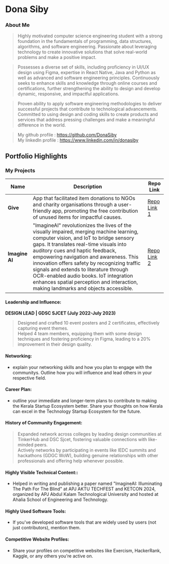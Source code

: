 # Dona Siby

### About Me

> Highly motivated computer science engineering student with a strong foundation in the fundamentals of programming, data structures, algorithms, and software engineering. Passionate about leveraging technology to create innovative solutions that solve real-world problems and make a positive impact.

> Possesses a diverse set of skills, including proficiency in UI/UX design using Figma, expertise in React Native, Java and Python as well as advanced and software engineering principles. Continuously seeks to enhance skills and knowledge through online courses and certifications, further strengthening the ability to design and develop dynamic, responsive, and impactful applications.

> Proven ability to apply software engineering methodologies to deliver successful projects that contribute to technological advancements. Committed to using design and coding skills to create products and services that address pressing challenges and make a meaningful difference in the world.

>My github profile : https://github.com/DonaSiby
<br>My linkedln profile : https://www.linkedin.com/in/donasiby


## Portfolio Highlights

### My Projects

| Name                | Description                                                              | Repo Link                                                      |
|---------------------|---------------------------------------------------------------------------|----------------------------------------------------------------|
| **Give**  | App that facilitated item donations to NGOs and charity organisations through a user-friendly app, promoting the free contribution of unused items for impactful causes.                                         | [Repo Link 1](https://github.com/DonaSiby/Mini-Project---Give-App)             |
| **Imagine AI**  | "ImagineAI" revolutionizes the lives of the visually impaired, merging machine learning, computer vision, and IoT to bridge sensory gaps. It translates real-time visuals into auditory cues and haptic feedback, empowering navigation and awareness. This innovation offers safety by recognizing traffic signals and extends to literature through OCR-enabled audio books. IoT integration enhances spatial perception and interaction, making landmarks and objects accessible.                                                  | [Repo Link 2](https://github.com/DonaSiby/ImagineAI)             |

#### Leadership and Influence:

**DESIGN LEAD | GDSC SJCET (July 2022-July 2023)**
>Designed and crafted 10 event posters and 2 certificates, effectively capturing event themes.
<br>Helped 4 team members, equipping them with some design techniques and fostering proficiency in Figma, leading to a 20% improvement in their design quality.

#### Networking:

- explain your networking skills and how you plan to engage with the communitys. Outline how you will influence and lead others in your respective field.

#### Career Plan:

- outline your immediate and longer-term plans to contribute to making the Kerala Startup Ecosystem better. Share your thoughts on how Kerala can excel in the Technology Startup Ecosystem for the future.

#### History of Community Engagement:

>Expanded network across colleges by leading design communities at TinkerHub and DSC Sjcet, fostering valuable connections with like-minded peers.
<br>Actively networks by participating in events like IEDC summits and hackathons (GDGC WoW), building genuine relationships with other professionals and offering help whenever possible.


#### Highly Visible Technical Content::

- Helped in writing and publishing a paper named "ImagineAI: Illuminating The Path For The Blind" at APJ AKTU TECHFEST and KETCON 2024, organized by APJ Abdul Kalam Technological University and hosted at Ahalia School of Engineering and Technology.
#### Highly Used Software Tools:

- If you've developed software tools that are widely used by users (not just contributors), mention them.

#### Competitive Website Profiles:

- Share your profiles on competitive websites like Exercism, HackerRank, Kaggle, or any others you're active on.


